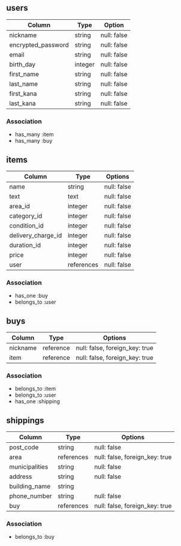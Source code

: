 ## users

| Column                 | Type    | Option      |
|------------------------|---------|-------------|
| nickname               | string  | null: false |
| encrypted_password     | string  | null: false |
| email                  | string  | null: false |
| birth_day              | integer | null: false |
| first_name             | string  | null: false |
| last_name              | string  | null: false |
| first_kana             | string  | null: false | 
| last_kana              | string  | null: false | 
 


### Association

- has_many :item
- has_many :buy



## items

| Column             | Type       | Options     |
|--------------------|------------|-------------|
| name               | string     | null: false |
| text               | text       | null: false | 
| area_id            | integer    | null: false |
| category_id        | integer    | null: false |
| condition_id       | integer    | null: false |
| delivery_charge_id | integer    | null: false |
| duration_id        | integer    | null: false |
| price              | integer    | null: false |
| user               | references | null: false |


### Association
- has_one :buy
- belongs_to :user


## buys

| Column   | Type      | Options                        |
|----------|-----------|--------------------------------|
| nickname | reference | null: false, foreign_key: true |
| item     | reference | null: false, foreign_key: true |


### Association
- belongs_to :item
- belongs_to :user
- has_one :shipping

## shippings

| Column         | Type       | Options                        |
|----------------|------------|--------------------------------|
| post_code      | string     | null: false                    |
| area           | references | null: false, foreign_key: true |
| municipalities | string     | null: false                    |
| address        | string     | null: false                    |
| building_name  | string     |                                |
| phone_number   | string     | null: false                    |
| buy            | references | null: false, foreign_key: true |



### Association
- belongs_to :buy

